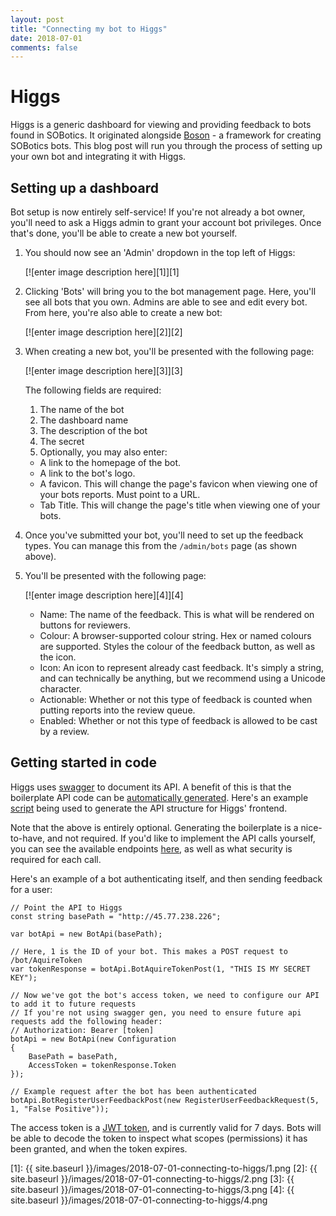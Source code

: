 ```yaml
---
layout: post
title: "Connecting my bot to Higgs"
date: 2018-07-01
comments: false
---
```


# Higgs

Higgs is a generic dashboard for viewing and providing feedback to bots found in SOBotics. It originated alongside [Boson](https://github.com/SOBotics/Boson) - a framework for creating SOBotics bots. This blog post will run you through the process of setting up your own bot and integrating it with Higgs.

## Setting up a dashboard

Bot setup is now entirely self-service! If you're not already a bot owner, you'll need to ask a Higgs admin to grant your account bot privileges. Once that's done, you'll be able to create a new bot yourself.

1. You should now see an 'Admin' dropdown in the top left of Higgs:

   [![enter image description here][1]][1]

2. Clicking 'Bots' will bring you to the bot management page. Here, you'll see all bots that you own. Admins are able to see and edit every bot. From here, you're also able to create a new bot:

    [![enter image description here][2]][2]

3. When creating a new bot, you'll be presented with the following page:

    [![enter image description here][3]][3]

    The following fields are required: 

    1. The name of the bot
    2. The dashboard name
    3. The description of the bot
    4. The secret   
    5. Optionally, you may also enter:

    - A link to the homepage of the bot.
    - A link to the bot's logo.
    - A favicon. This will change the page's favicon when viewing one of your bots reports. Must point to a URL.
    - Tab Title. This will change the page's title when viewing one of your bots.

2. Once you've submitted your bot, you'll need to set up the feedback types. You can manage this from the `/admin/bots` page (as shown above).

3. You'll be presented with the following page:

    [![enter image description here][4]][4]

    - Name: The name of the feedback. This is what will be rendered on buttons for reviewers.
    - Colour: A browser-supported colour string. Hex or named colours are supported. Styles the colour of the feedback button, as well as the icon.
    - Icon: An icon to represent already cast feedback. It's simply a string, and can technically be anything, but we recommend using a Unicode character.
    - Actionable: Whether or not this type of feedback is counted when putting reports into the review queue.
    - Enabled: Whether or not this type of feedback is allowed to be cast by a review.

## Getting started in code

Higgs uses [swagger](https://swagger.io/) to document its API. A benefit of this is that the boilerplate API code can be [automatically generated](https://github.com/swagger-api/swagger-codegen).  Here's an example [script](https://github.com/SOBotics/Higgs/blob/master/GenerateUIAPI.bat) being used to generate the API structure for Higgs' frontend.

Note that the above is entirely optional. Generating the boilerplate is a nice-to-have, and not required. If you'd like to implement the API calls yourself, you can see the available endpoints [here](http://45.77.238.226/swagger/), as well as what security is required for each call.

Here's an example of a bot authenticating itself, and then sending feedback for a user:

    // Point the API to Higgs
    const string basePath = "http://45.77.238.226";
    
    var botApi = new BotApi(basePath);
    
    // Here, 1 is the ID of your bot. This makes a POST request to /bot/AquireToken
    var tokenResponse = botApi.BotAquireTokenPost(1, "THIS IS MY SECRET KEY");
    
    // Now we've got the bot's access token, we need to configure our API to add it to future requests
    // If you're not using swagger gen, you need to ensure future api requests add the following header:
    // Authorization: Bearer [token]
    botApi = new BotApi(new Configuration
    {
        BasePath = basePath,
        AccessToken = tokenResponse.Token
    });
    
    // Example request after the bot has been authenticated
    botApi.BotRegisterUserFeedbackPost(new RegisterUserFeedbackRequest(5, 1, "False Positive"));

The access token is a [JWT token](https://jwt.io/), and is currently valid for 7 days. Bots will be able to decode the token to inspect what scopes (permissions) it has been granted, and when the token expires.


  [1]: {{ site.baseurl }}/images/2018-07-01-connecting-to-higgs/1.png
  [2]: {{ site.baseurl }}/images/2018-07-01-connecting-to-higgs/2.png
  [3]: {{ site.baseurl }}/images/2018-07-01-connecting-to-higgs/3.png
  [4]: {{ site.baseurl }}/images/2018-07-01-connecting-to-higgs/4.png
